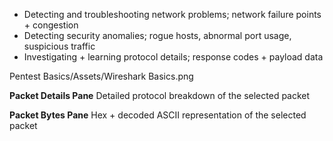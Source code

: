 - Detecting and troubleshooting network problems; network failure points + congestion
- Detecting security anomalies; rogue hosts, abnormal port usage, suspicious traffic
- Investigating + learning protocol details; response codes + payload data

Pentest Basics/Assets/Wireshark Basics.png

**Packet Details Pane**
Detailed protocol breakdown of the selected packet

**Packet Bytes Pane**
Hex + decoded ASCII representation of the selected packet
